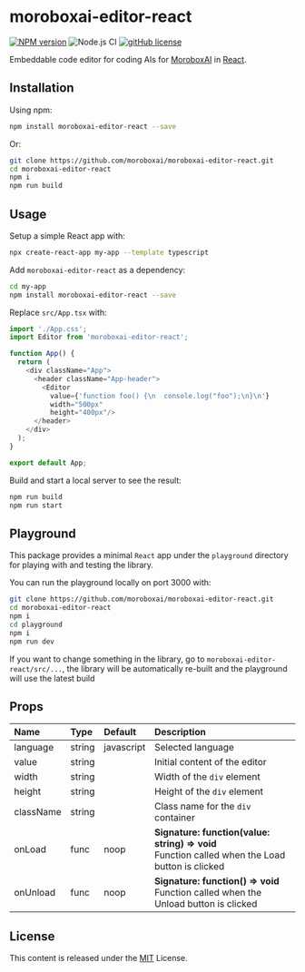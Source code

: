 # moroboxai-editor-react

[![NPM version](https://img.shields.io/npm/v/moroboxai-editor-react.svg)](https://www.npmjs.com/package/moroboxai-editor-react)
![Node.js CI](https://github.com/moroboxai/moroboxai-editor-react/workflows/Node.js%20CI/badge.svg)
[![gitHub license](https://img.shields.io/badge/license-MIT-blue.svg)](https://github.com/moroboxai/moroboxai-editor-react/blob/master/LICENSE)

Embeddable code editor for coding AIs for [MoroboxAI](https://github.com/moroboxai) in [React](https://reactjs.org/).

## Installation

Using npm:

```bash
npm install moroboxai-editor-react --save
```

Or:

```bash
git clone https://github.com/moroboxai/moroboxai-editor-react.git
cd moroboxai-editor-react
npm i
npm run build
```

## Usage

Setup a simple React app with:

```bash
npx create-react-app my-app --template typescript
```

Add `moroboxai-editor-react` as a dependency:

```bash
cd my-app
npm install moroboxai-editor-react --save
```

Replace `src/App.tsx` with:

```javascript
import './App.css';
import Editor from 'moroboxai-editor-react';

function App() {
  return (
    <div className="App">
      <header className="App-header">
        <Editor
          value={'function foo() {\n  console.log("foo");\n}\n'}
          width="500px"
          height="400px"/>
      </header>
    </div>
  );
}

export default App;
```

Build and start a local server to see the result:

```bash
npm run build
npm run start
```

## Playground

This package provides a minimal `React` app under the `playground` directory for playing with and testing the library.

You can run the playground locally on port 3000 with:

 ```bash
 git clone https://github.com/moroboxai/moroboxai-editor-react.git
 cd moroboxai-editor-react
 npm i
 cd playground
 npm i
 npm run dev
 ```

If you want to change something in the library, go to `moroboxai-editor-react/src/...`, the library will be automatically re-built and the playground will use the latest build

## Props

| Name   |      Type      |  Default |  Description |
|:----------|:-------------|:------|:------|
| language | string | javascript | Selected language |
| value | string || Initial content of the editor |
| width | string || Width of the `div` element |
| height | string || Height of the `div` element |
| className | string || Class name for the `div` container |
| onLoad | func | noop | **Signature: function(value: string) => void** <br/> Function called when the Load button is clicked |
| onUnload | func | noop | **Signature: function() => void** <br/> Function called when the Unload button is clicked |

## License

This content is released under the [MIT](http://opensource.org/licenses/MIT) License.
